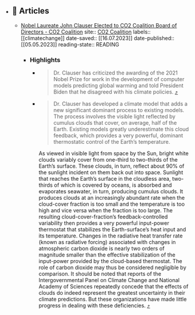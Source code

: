 - ## 🔖 Articles
	- [Nobel Laureate John Clauser Elected to CO2 Coalition Board of Directors - CO2 Coalition](https://omnivore.app/me/nobel-laureate-john-clauser-elected-to-co-2-coalition-board-of-d-1895d38ddc8)
	  site:: [CO2 Coalition](https://co2coalition.org/publications/nobel-laureate-john-clauser-elected-to-co2-coalition-board-of-directors)
	  labels:: [[climatechange]]
	  date-saved:: [[16.07.2023]]
	  date-published:: [[05.05.2023]]
	  reading-state:: READING
		- ### Highlights
			- > Dr. Clauser has criticized the awarding of the 2021 Nobel Prize for work in the development of computer models predicting global warming and told President Biden that he disagreed with his climate policies. [⤴️](https://omnivore.app/me/nobel-laureate-john-clauser-elected-to-co-2-coalition-board-of-d-1895d38ddc8#b4dc84ca-7feb-4cbb-a1a0-94c3a70c4dba)
			- > Dr. Clauser has developed a climate model that adds a new significant dominant process to existing models. The process involves the visible light reflected by cumulus clouds that cover, on average, half of the Earth. Existing models greatly underestimate this cloud feedback, which provides a very powerful, dominant thermostatic control of the Earth’s temperature.
			  > 
			  As viewed in visible light from space by the Sun, bright white clouds variably cover from one-third to two-thirds of the Earth’s surface. These clouds, in turn, reflect about 90% of the sunlight incident on them back out into space. Sunlight that reaches the Earth’s surface in the cloudless area, two-thirds of which is covered by oceans, is absorbed and evaporates seawater, in turn, producing cumulus clouds. It produces clouds at an increasingly abundant rate when the cloud-cover fraction is too small and the temperature is too high and vice versa when the fraction is too large. The resulting cloud-cover-fraction’s feedback-controlled variability then provides a very powerful input-power thermostat that stabilizes the Earth-surface’s heat input and its temperature. Changes in the radiative heat transfer rate (known as radiative forcing) associated with changes in atmospheric carbon dioxide is nearly two orders of magnitude smaller than the effective stabilization of the input-power provided by the cloud-based thermostat. The role of carbon dioxide may thus be considered negligible by comparison. It should be noted that reports of the Intergovernmental Panel on Climate Change and National Academy of Sciences repeatedly concede that the effects of clouds do indeed represent the greatest uncertainty in their climate predictions. But these organizations have made little progress in dealing with these deficiencies. [⤴️](https://omnivore.app/me/nobel-laureate-john-clauser-elected-to-co-2-coalition-board-of-d-1895d38ddc8#3a046cc4-2b1e-4b9a-bd4e-9d8441694be8)